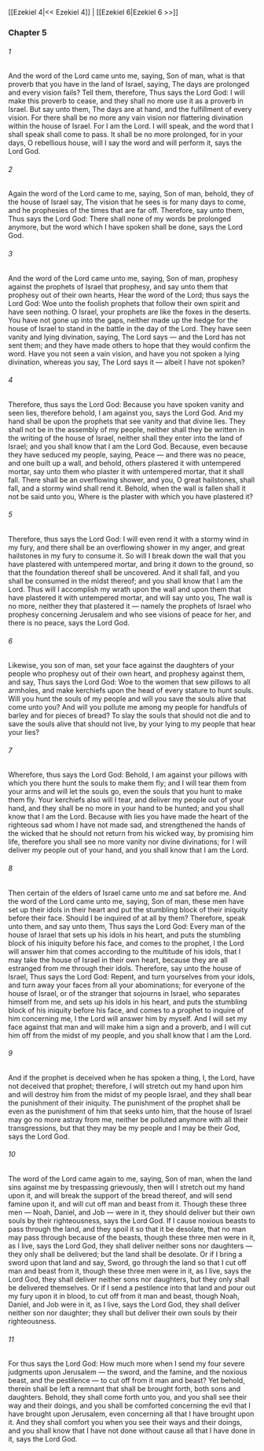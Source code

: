 [[Ezekiel 4|<< Ezekiel 4]]  |  [[Ezekiel 6|Ezekiel 6 >>]]

### Chapter 5
###### 1
And the word of the Lord came unto me, saying, Son of man, what is that proverb that you have in the land of Israel, saying, The days are prolonged and every vision fails? Tell them, therefore, Thus says the Lord God: I will make this proverb to cease, and they shall no more use it as a proverb in Israel. But say unto them, The days are at hand, and the fulfillment of every vision. For there shall be no more any vain vision nor flattering divination within the house of Israel. For I am the Lord. I will speak, and the word that I shall speak shall come to pass. It shall be no more prolonged, for in your days, O rebellious house, will I say the word and will perform it, says the Lord God.

###### 2
Again the word of the Lord came to me, saying, Son of man, behold, they of the house of Israel say, The vision that he sees is for many days to come, and he prophesies of the times that are far off. Therefore, say unto them, Thus says the Lord God: There shall none of my words be prolonged anymore, but the word which I have spoken shall be done, says the Lord God.

###### 3
And the word of the Lord came unto me, saying, Son of man, prophesy against the prophets of Israel that prophesy, and say unto them that prophesy out of their own hearts, Hear the word of the Lord; thus says the Lord God: Woe unto the foolish prophets that follow their own spirit and have seen nothing. O Israel, your prophets are like the foxes in the deserts. You have not gone up into the gaps, neither made up the hedge for the house of Israel to stand in the battle in the day of the Lord. They have seen vanity and lying divination, saying, The Lord says — and the Lord has not sent them; and they have made others to hope that they would confirm the word. Have you not seen a vain vision, and have you not spoken a lying divination, whereas you say, The Lord says it — albeit I have not spoken?

###### 4
Therefore, thus says the Lord God: Because you have spoken vanity and seen lies, therefore behold, I am against you, says the Lord God. And my hand shall be upon the prophets that see vanity and that divine lies. They shall not be in the assembly of my people, neither shall they be written in the writing of the house of Israel, neither shall they enter into the land of Israel; and you shall know that I am the Lord God. Because, even because they have seduced my people, saying, Peace — and there was no peace, and one built up a wall, and behold, others plastered it with untempered mortar, say unto them who plaster it with untempered mortar, that it shall fall. There shall be an overflowing shower, and you, O great hailstones, shall fall, and a stormy wind shall rend it. Behold, when the wall is fallen shall it not be said unto you, Where is the plaster with which you have plastered it?

###### 5
Therefore, thus says the Lord God: I will even rend it with a stormy wind in my fury, and there shall be an overflowing shower in my anger, and great hailstones in my fury to consume it. So will I break down the wall that you have plastered with untempered mortar, and bring it down to the ground, so that the foundation thereof shall be uncovered. And it shall fall, and you shall be consumed in the midst thereof; and you shall know that I am the Lord. Thus will I accomplish my wrath upon the wall and upon them that have plastered it with untempered mortar, and will say unto you, The wall is no more, neither they that plastered it — namely the prophets of Israel who prophesy concerning Jerusalem and who see visions of peace for her, and there is no peace, says the Lord God.

###### 6
Likewise, you son of man, set your face against the daughters of your people who prophesy out of their own heart, and prophesy against them, and say, Thus says the Lord God: Woe to the women that sew pillows to all armholes, and make kerchiefs upon the head of every stature to hunt souls. Will you hunt the souls of my people and will you save the souls alive that come unto you? And will you pollute me among my people for handfuls of barley and for pieces of bread? To slay the souls that should not die and to save the souls alive that should not live, by your lying to my people that hear your lies?

###### 7
Wherefore, thus says the Lord God: Behold, I am against your pillows with which you there hunt the souls to make them fly; and I will tear them from your arms and will let the souls go, even the souls that you hunt to make them fly. Your kerchiefs also will I tear, and deliver my people out of your hand, and they shall be no more in your hand to be hunted; and you shall know that I am the Lord. Because with lies you have made the heart of the righteous sad whom I have not made sad, and strengthened the hands of the wicked that he should not return from his wicked way, by promising him life, therefore you shall see no more vanity nor divine divinations; for I will deliver my people out of your hand, and you shall know that I am the Lord.

###### 8
Then certain of the elders of Israel came unto me and sat before me. And the word of the Lord came unto me, saying, Son of man, these men have set up their idols in their heart and put the stumbling block of their iniquity before their face. Should I be inquired of at all by them? Therefore, speak unto them, and say unto them, Thus says the Lord God: Every man of the house of Israel that sets up his idols in his heart, and puts the stumbling block of his iniquity before his face, and comes to the prophet, I the Lord will answer him that comes according to the multitude of his idols, that I may take the house of Israel in their own heart, because they are all estranged from me through their idols. Therefore, say unto the house of Israel, Thus says the Lord God: Repent, and turn yourselves from your idols, and turn away your faces from all your abominations; for everyone of the house of Israel, or of the stranger that sojourns in Israel, who separates himself from me, and sets up his idols in his heart, and puts the stumbling block of his iniquity before his face, and comes to a prophet to inquire of him concerning me, I the Lord will answer him by myself. And I will set my face against that man and will make him a sign and a proverb, and I will cut him off from the midst of my people, and you shall know that I am the Lord.

###### 9
And if the prophet is deceived when he has spoken a thing, I, the Lord, have not deceived that prophet; therefore, I will stretch out my hand upon him and will destroy him from the midst of my people Israel, and they shall bear the punishment of their iniquity. The punishment of the prophet shall be even as the punishment of him that seeks unto him, that the house of Israel may go no more astray from me, neither be polluted anymore with all their transgressions, but that they may be my people and I may be their God, says the Lord God.

###### 10
The word of the Lord came again to me, saying, Son of man, when the land sins against me by trespassing grievously, then will I stretch out my hand upon it, and will break the support of the bread thereof, and will send famine upon it, and will cut off man and beast from it. Though these three men — Noah, Daniel, and Job — were in it, they should deliver but their own souls by their righteousness, says the Lord God. If I cause noxious beasts to pass through the land, and they spoil it so that it be desolate, that no man may pass through because of the beasts, though these three men were in it, as I live, says the Lord God, they shall deliver neither sons nor daughters — they only shall be delivered; but the land shall be desolate. Or if I bring a sword upon that land and say, Sword, go through the land so that I cut off man and beast from it, though these three men were in it, as I live, says the Lord God, they shall deliver neither sons nor daughters, but they only shall be delivered themselves. Or if I send a pestilence into that land and pour out my fury upon it in blood, to cut off from it man and beast, though Noah, Daniel, and Job were in it, as I live, says the Lord God, they shall deliver neither son nor daughter; they shall but deliver their own souls by their righteousness.

###### 11
For thus says the Lord God: How much more when I send my four severe judgments upon Jerusalem — the sword, and the famine, and the noxious beast, and the pestilence — to cut off from it man and beast? Yet behold, therein shall be left a remnant that shall be brought forth, both sons and daughters. Behold, they shall come forth unto you, and you shall see their way and their doings, and you shall be comforted concerning the evil that I have brought upon Jerusalem, even concerning all that I have brought upon it. And they shall comfort you when you see their ways and their doings, and you shall know that I have not done without cause all that I have done in it, says the Lord God.